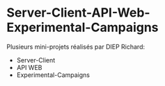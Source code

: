 # Server-Client-API-Web-Experimental-Campaigns
Plusieurs mini-projets réalisés par DIEP Richard:
* Server-Client
* API WEB
* Experimental-Campaigns